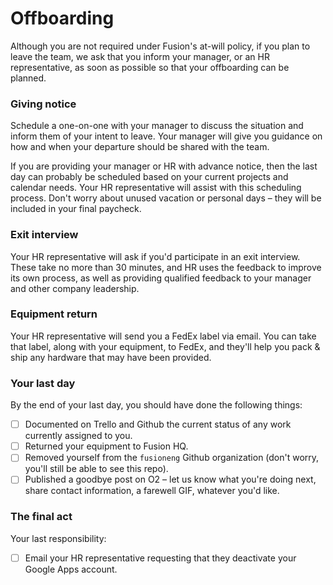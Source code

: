 # Offboarding

Although you are not required under Fusion's at-will policy, if you plan to leave the team, we ask that you inform your manager, or an HR representative, as soon as possible so that your offboarding can be planned.

### Giving notice

Schedule a one-on-one with your manager to discuss the situation and inform them of your intent to leave. Your manager will give you guidance on how and when your departure should be shared with the team.

If you are providing your manager or HR with advance notice, then the last day can probably be scheduled based on your current projects and calendar needs. Your HR representative will assist with this scheduling process. Don't worry about unused vacation or personal days – they will be included in your final paycheck. 

### Exit interview

Your HR representative will ask if you'd participate in an exit interview. These take no more than 30 minutes, and HR uses the feedback to improve its own process, as well as providing qualified feedback to your manager and other company leadership. 

### Equipment return
Your HR representative will send you a FedEx label via email. You can take that label, along with your equipment, to FedEx, and they'll help you pack & ship any hardware that may have been provided.

### Your last day
By the end of your last day, you should have done the following things:
- [ ] Documented on Trello and Github the current status of any work currently assigned to you.
- [ ] Returned your equipment to Fusion HQ.
- [ ] Removed yourself from the `fusioneng` Github organization (don't worry, you'll still be able to see this repo).
- [ ] Published a goodbye post on O2 – let us know what you're doing next, share contact information, a farewell GIF, whatever you'd like.

### The final act
Your last responsibility:
- [ ] Email your HR representative requesting that they deactivate your Google Apps account.